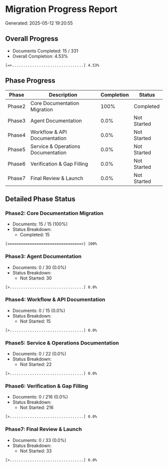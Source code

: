 # Migration Progress Report

Generated: 2025-05-12 19:20:55

## Overall Progress

- Documents Completed: 15 / 331
- Overall Completion: 4.53%

```
[=>................................] 4.53%
```

## Phase Progress

| Phase | Description | Completion | Status |
|-------|-------------|-----------|--------|
| Phase2 | Core Documentation Migration | 100% | Completed |
| Phase3 | Agent Documentation | 0.0% | Not Started |
| Phase4 | Workflow & API Documentation | 0.0% | Not Started |
| Phase5 | Service & Operations Documentation | 0.0% | Not Started |
| Phase6 | Verification & Gap Filling | 0.0% | Not Started |
| Phase7 | Final Review & Launch | 0.0% | Not Started |

## Detailed Phase Status

### Phase2: Core Documentation Migration

- Documents: 15 / 15 (100%)
- Status Breakdown:
  - Completed: 15
```
[=================================>] 100%
```

### Phase3: Agent Documentation

- Documents: 0 / 30 (0.0%)
- Status Breakdown:
  - Not Started: 30
```
[>.................................] 0.0%
```

### Phase4: Workflow & API Documentation

- Documents: 0 / 15 (0.0%)
- Status Breakdown:
  - Not Started: 15
```
[>.................................] 0.0%
```

### Phase5: Service & Operations Documentation

- Documents: 0 / 22 (0.0%)
- Status Breakdown:
  - Not Started: 22
```
[>.................................] 0.0%
```

### Phase6: Verification & Gap Filling

- Documents: 0 / 216 (0.0%)
- Status Breakdown:
  - Not Started: 216
```
[>.................................] 0.0%
```

### Phase7: Final Review & Launch

- Documents: 0 / 33 (0.0%)
- Status Breakdown:
  - Not Started: 33
```
[>.................................] 0.0%
```

